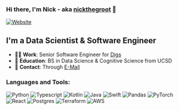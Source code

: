 ### Hi there, I'm Nick - aka [nickthegroot](https://nickthegroot.com) 👋

[![Website](https://img.shields.io/website?label=nickthegroot.com&style=for-the-badge&url=https%3A%2F%2Fnickthegroot.com)](https://nickthegroot.com)

## I'm a Data Scientist & Software Engineer

- 👨‍💻 **Work**: Senior Software Engineer for [Digs](https://digs.com/)
- 🎒 **Education**: BS in Data Science & Cognitive Science from UCSD
- 💬 **Contact**: Through [E-Mail](mailto:nick@nickthegroot.com)

### Languages and Tools:
![Python](https://img.shields.io/badge/python-%233776AB.svg?&style=for-the-badge&logo=python&logoColor=white)
![Typescript](https://img.shields.io/badge/typescript%20-%23007ACC.svg?&style=for-the-badge&logo=typescript&logoColor=white)
![Kotlin](https://img.shields.io/badge/kotlin-%230095D5.svg?&style=for-the-badge&logo=kotlin&logoColor=white)
![Java](https://img.shields.io/badge/java-%23ED8B00.svg?&style=for-the-badge&logo=java&logoColor=white)
![Swift](https://img.shields.io/badge/swift-%23FA7343.svg?&style=for-the-badge&logo=swift&logoColor=white)
![Pandas](https://img.shields.io/badge/pandas-%23150458.svg?style=for-the-badge&logo=pandas&logoColor=white)
![PyTorch](https://img.shields.io/badge/PyTorch-%23EE4C2C.svg?style=for-the-badge&logo=PyTorch&logoColor=white)
![React](https://img.shields.io/badge/react%20-%2320232a.svg?&style=for-the-badge&logo=react&logoColor=%2361DAFB)
![Postgres](https://img.shields.io/badge/postgres-%23316192.svg?&style=for-the-badge&logo=postgresql&logoColor=white)
![Terraform](https://img.shields.io/badge/terraform-%235835CC.svg?style=for-the-badge&logo=terraform&logoColor=white)
![AWS](https://img.shields.io/badge/Amazon%20AWS-%23232F3E?logo=amazon-aws&logoColor=white&style=for-the-badge)
